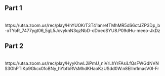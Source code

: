 ## Part 1
<br/>
https://utsa.zoom.us/rec/play/HhYUOKrT3T41anrefTMhMR5dS6ctJZP3Dp_b-oTYoR_7477ygt06_5gL5JcvyknN3qzNbD-dDoeoSYU8.P09dHu-meeo-JkDz

## Part 2  
<br/> 
https://utsa.zoom.us/rec/play/HyyKhwL2iPmU_niVrLhYrFAsiLfQsFWGdNVNS3GhPTiKp9Gkcx0foBNy_hYbfbRVsMhdKHaoKzUSdd0W.n8EIlm1masV0l-Fr 